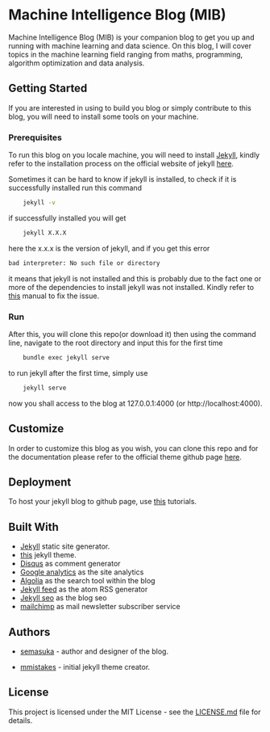 # Machine Intelligence Blog (MIB)

Machine Intelligence Blog (MIB) is your companion blog to get you up and running with machine learning and data science. On this blog, I will cover topics in the machine learning field ranging from maths, programming, algorithm optimization and data analysis.

## Getting Started

If you are interested in using to build you blog or simply contribute to this blog, you will need to install some tools on your machine.

### Prerequisites

To run this blog on you locale machine, you will need to install [Jekyll](https://jekyllrb.com), kindly refer to the installation process on the official website of jekyll [here](https://jekyllrb.com/docs/installation/).

Sometimes it can be hard to know if jekyll is installed, to check if it is successfully installed run this command

```bash
    jekyll -v
```

if successfully installed you will get

```bash
    jekyll X.X.X
```

here the x.x.x is the version of jekyll, and if you get this error

```bash
bad interpreter: No such file or directory
```

 it means that jekyll is not installed and this is probably due to the fact one or more of the dependencies to install jekyll was not installed. Kindly refer to [this](https://jekyllrb.com/docs/troubleshooting/#installation-problems) manual to fix the issue.

### Run

After this, you will clone this repo(or download it) then using the command line, navigate to the root directory and input this for the first time

```bash
    bundle exec jekyll serve
```

to run jekyll after the first time, simply use

```bash
    jekyll serve
```

now you shall access to the blog at 127.0.0.1:4000 (or http://localhost:4000).

## Customize

In order to customize this blog as you wish, you can clone this repo and for the documentation please refer to the official theme github page [here](https://github.com/mmistakes/jekyll-theme-basically-basic).

## Deployment

To host your jekyll blog to github page, use [this](https://www.youtube.com/watch?v=fqFjuX4VZmU) tutorials.

## Built With

* [Jekyll](https://jekyllrb.com) static site generator.
* [this](https://github.com/mmistakes/jekyll-theme-basically-basic) jekyll theme.
* [Disqus](https://disqus.com) as comment generator
* [Google analytics](https://analytics.google.com/analytics/web) as the site analytics
* [Algolia](https://www.algolia.com) as the search tool within the blog
* [Jekyll feed](https://github.com/jekyll/jekyll-feed) as the atom RSS generator
* [Jekyll seo](https://github.com/jekyll/jekyll-seo-tag) as the blog seo
* [mailchimp](https://mailchimp.com) as mail newsletter subscriber service

## Authors

* [semasuka](https://github.com/semasuka) - author and designer of the blog.

* [mmistakes](https://github.com/mmistakes) - initial jekyll theme creator.

## License

This project is licensed under the MIT License - see the [LICENSE.md](https://github.com/semasuka/blog/blob/master/LICENSE) file for details.